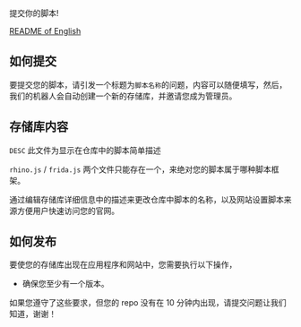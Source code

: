 提交你的脚本!

[README of English](https://github.com/JsHook-Script-Repo/submission/blob/main/README.en.md)

## 如何提交

要提交您的脚本，请引发一个标题为`脚本名称`的问题，内容可以随便填写，然后，我们的机器人会自动创建一个新的存储库，并邀请您成为管理员。

## 存储库内容

`DESC` 此文件为显示在仓库中的脚本简单描述

`rhino.js` / `frida.js` 两个文件只能存在一个，来绝对您的脚本属于哪种脚本框架。

通过编辑存储库详细信息中的描述来更改仓库中脚本的名称，以及网站设置脚本来源方便用户快速访问您的官网。

## 如何发布

要使您的存储库出现在应用程序和网站中，您需要执行以下操作，

- 确保您至少有一个版本。

如果您遵守了这些要求，但您的 repo 没有在 10 分钟内出现，请提交问题让我们知道，谢谢！